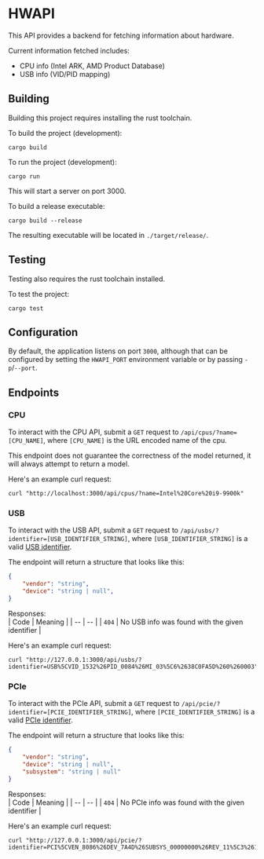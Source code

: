 # HWAPI
This API provides a backend for fetching information about hardware.

Current information fetched includes:
- CPU info (Intel ARK, AMD Product Database)
- USB info (VID/PID mapping)

## Building
Building this project requires installing the rust toolchain.

To build the project (development):
```
cargo build
```

To run the project (development):
```
cargo run
```
This will start a server on port 3000.

To build a release executable:
```
cargo build --release
```
The resulting executable will be located in `./target/release/`.

## Testing
Testing also requires the rust toolchain installed.

To test the project:
```
cargo test
```

## Configuration
By default, the application listens on port `3000`, although that can be configured by setting the `HWAPI_PORT` environment variable or by passing `-p`/`--port`.

## Endpoints
### CPU
To interact with the CPU API, submit a `GET` request to `/api/cpus/?name=[CPU_NAME]`, where `[CPU_NAME]` is the URL encoded name of the cpu.

This endpoint does not guarantee the correctness of the model returned, it will always attempt to return a model.

Here's an example curl request:
```
curl "http://localhost:3000/api/cpus/?name=Intel%20Core%20i9-9900k"
```

### USB
To interact with the USB API, submit a `GET` request to `/api/usbs/?identifier=[USB_IDENTIFIER_STRING]`, where `[USB_IDENTIFIER_STRING]` is a valid [USB identifier](https://learn.microsoft.com/en-us/windows-hardware/drivers/install/identifiers-for-usb-devices).

The endpoint will return a structure that looks like this:
```json
{
    "vendor": "string",
    "device": "string | null",
}
```

Responses:<br>
| Code | Meaning |
| -- | -- |
| `404` | No USB info was found with the given identifier |


Here's an example curl request:
```
curl "http://127.0.0.1:3000/api/usbs/?identifier=USB%5CVID_1532%26PID_0084%26MI_03%5C6%2638C0FA5D%260%260003"
```

### PCIe
To interact with the PCIe API, submit a `GET` request to `/api/pcie/?identifier=[PCIE_IDENTIFIER_STRING]`, where `[PCIE_IDENTIFIER_STRING]` is a valid [PCIe identifier](https://learn.microsoft.com/en-us/windows-hardware/drivers/install/identifiers-for-pci-devices).

The endpoint will return a structure that looks like this:
```json
{
    "vendor": "string",
    "device": "string | null",
    "subsystem": "string | null"
}
```

Responses:<br>
| Code | Meaning |
| -- | -- |
| `404` | No PCIe info was found with the given identifier |


Here's an example curl request:
```
curl "http://127.0.0.1:3000/api/pcie/?identifier=PCI%5CVEN_8086%26DEV_7A4D%26SUBSYS_00000000%26REV_11%5C3%2611583659%260%26A9%0A"
```
